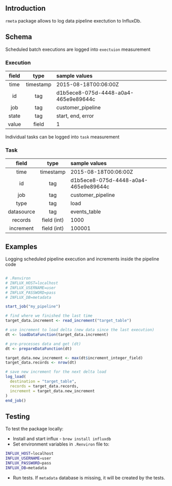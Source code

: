 ## Introduction

`rmeta` package allows to log data pipeline exectution to InfluxDb.


## Schema

Scheduled batch executions are logged into `exectuion` measurement

### Execution

| field         |   type        | sample values                        | 
|:-------------:|:-------------:|:-------------------------------------|
| time          | timestamp     | 2015-08-18T00:06:00Z                 |
| id            | tag           | d1b5ece8-075d-4448-a0a4-465e9e89644c |
| job           | tag           | customer_pipeline                    |
| state         | tag           | start, end, error                    |
| value         | field         | 1                                    |

Individual tasks can be logged into `task` measurement

### Task

| field         |   type        | sample values        | 
|:-------------:|:-------------:|:---------------------|
| time          | timestamp     | 2015-08-18T00:06:00Z |
| id            | tag           | d1b5ece8-075d-4448-a0a4-465e9e89644c |
| job           | tag           | customer_pipeline    |
| type          | tag           | load                 |
| datasource    | tag           | events_table         |
| records       | field (int)   | 1000                 |
| increment     | field (int)   | 100001               |


## Examples

Logging scheduled pipeline execution and increments inside the pipeline code

```R

# .Renviron
# INFLUX_HOST=localhost
# INFLUX_USERNAME=user
# INFLUX_PASSWORD=pass
# INFLUX_DB=metadata

start_job("my_pipeline")

# find where we finished the last time
target_data.increment <- read_increment("target_table")

# use increment to load delta (new data since the last execution)
dt <- loadDataFunction(target_data.increment)

# pre-processes data and get (dt)
dt <- prepareDataFunction(dt)

target_data.new_increment <- max(dt$increment_integer_field)
target_data.records <- nrow(dt)

# save new increment for the next delta load
log_load(
  destination = "target_table",
  records = target_data.records, 
  increment = target_data.new_increment
)
end_job()
```

## Testing

To test the package locally:

* Install and start influx - `brew install influxdb`
* Set environment variables in `.Renviron` file to:

```bash
INFLUX_HOST=localhost
INFLUX_USERNAME=user
INFLUX_PASSWORD=pass
INFLUX_DB=metadata
```
* Run tests. If `metadata` database is missing, it will be created by the tests.
